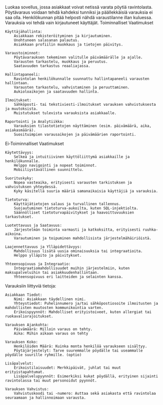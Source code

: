 Luokaa sovellus, jossa asiakkaat voivat netissä varata pöytiä ravintolasta. Pöytävaraus voidaan tehdä kahdeksi tunniksi ja päällekkäisiä varauksia ei saa olla. Henkilökunnan pitää helposti nähdä varaustilanne illan kuluessa. Varauksia voi tehdä vain kirjautuneet käyttäjät.
Toiminnalliset Vaatimukset

    Käyttäjähallinta:
        Asiakkaan rekisteröityminen ja kirjautuminen.
        Unohtuneen salasanan palautus.
        Asiakkaan profiilin muokkaus ja tietojen päivitys.

    Varaustoiminnot:
        Pöytävarauksen tekeminen valitulle päivämäärälle ja ajalle.
        Varausten tarkastelu, muokkaus ja peruutus.
        Saatavuuden tarkastus reaaliajassa.

    Hallintapaneeli:
        Ravintolan henkilökunnalle suunnattu hallintapaneeli varausten hallintaan.
        Varausten tarkastelu, vahvistaminen ja peruuttaminen.
        Aukioloaikojen ja saatavuuden hallinta.

    Ilmoitukset:
        Sähköposti- tai tekstiviesti-ilmoitukset varauksen vahvistuksesta ja muutoksista.
        Muistutukset tulevista varauksista asiakkaalle.

    Raportointi ja Analytiikka:
        Varauksien tilastotietojen näyttäminen (esim. päivämäärä, aika, asiakasmäärä).
        Suosituimpien varausaikojen ja päivämäärien raportointi.

Ei-Toiminnalliset Vaatimukset

    Käytettävyys:
        Selkeä ja intuitiivinen käyttöliittymä asiakkaille ja henkilökunnalle.
        Helppo navigointi ja nopeat toiminnot.
        Mobiiliystävällinen suunnittelu.

    Suorituskyky:
        Nopea vasteaika, erityisesti varausten tarkistuksen ja vahvistuksen yhteydessä.
        Kyky käsitellä suuria määriä samanaikaisia käyttäjiä ja varauksia.

    Tietoturva:
        Käyttäjätietojen salaus ja turvallinen tallennus.
        Suojautuminen tietoturva-aukoilta, kuten SQL-injektiolta.
        Säännölliset tietoturvapäivitykset ja haavoittuvuuksien tarkastukset.

    Luotettavuus ja Saatavuus:
        Järjestelmän toiminta varmasti ja katkoksitta, erityisesti ruuhka-aikoina.
        Varautuminen ja toipuminen mahdollisista järjestelmähäiriöistä.

    Laajennettavuus ja Ylläpidettävyys:
        Mahdollisuus lisätä uusia ominaisuuksia tai integraatioita.
        Helppo ylläpito ja päivitykset.

    Yhteensopivuus ja Integraatio:
        Integraatiomahdollisuudet muihin järjestelmiin, kuten maksupalveluihin tai asiakkuudenhallintaan.
        Yhteensopivuus eri laitteiden ja selainten kanssa.

Varauksiin liittyviä tietoja:

    Asiakkaan Tiedot:
        Nimi: Asiakkaan täydellinen nimi.
        Yhteystiedot: Puhelinnumero ja/tai sähköpostiosoite ilmoitusten ja mahdollisten muutosten kommunikointia varten.
        Erikoispyynnöt: Mahdolliset erityistoiveet, kuten allergiat tai ruokavaliorajoitukset.

    Varauksen Ajankohta:
        Päivämäärä: Milloin varaus on tehty.
        Aika: Mihin aikaan varaus on tehty

    Varauksen Koko:
        Henkilöiden Määrä: Kuinka monta henkilöä varaukseen sisältyy.
        Pöytäjärjestelyt: Tarve suuremmalle pöydälle tai useammalle pöydälle suurille ryhmille. (optio)

    Lisäpalvelut:
        Erikoistilaisuudet: Merkkipäivät, juhlat tai muut erityistapahtumat.
        Lisäpalvelupyynnöt: Esimerkiksi kukat pöydällä, erityinen sijainti ravintolassa tai muut personoidut pyynnöt.

    Varauksen Vahvistus:
        Vahvistuskoodi tai -numero: Auttaa sekä asiakasta että ravintolaa seuraamaan ja hallinnoimaan varausta.

